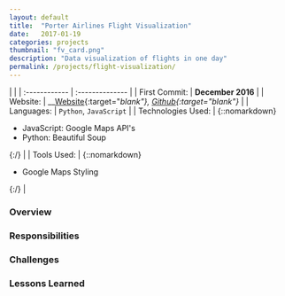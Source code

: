 ```yaml
---
layout: default
title:  "Porter Airlines Flight Visualization"
date:   2017-01-19
categories: projects
thumbnail: "fv_card.png"
description: "Data visualization of flights in one day"
permalink: /projects/flight-visualization/
---
```

|                      |
| :------------ | :-------------- |
| First Commit:      | __December 2016__ |
| Website:     |    __[Website][web]{:target="_blank"}, [Github][gh]{:target="_blank"}__   |
| Languages:  | `Python`, `JavaScript` |
| Technologies Used: |  {::nomarkdown}<ul><li>JavaScript: Google Maps API's</li><li>Python: Beautiful Soup</li></ul>{:/} |
| Tools Used: |  {::nomarkdown}<ul><li>Google Maps Styling</li></ul>{:/} |

### Overview



### Responsibilities



### Challenges



### Lessons Learned



<!-- Jekyll also offers powerful support for code snippets:

{% highlight swift %}
 override func viewDidLoad() {
        super.viewDidLoad()
        tv.delegate = self
        tv.dataSource = self

        tv.alwaysBounceVertical = false
        
        nextViewControllerButton.enabled = false
        nextViewControllerButton.alpha = 0.5
        // Do any additional setup after loading the view.
    }
{% endhighlight %} -->

[gh]: https://github.com/nkanetka/GpxLocationManager
[web]: http://nkanetka.github.io/Flight-Visualization/
